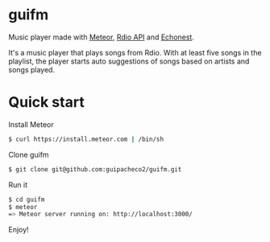 guifm
=====

Music player made with [Meteor](http://meteor.com), [Rdio API](http://rdio.com) and [Echonest](http://echonest.com).

It's a music player that plays songs from Rdio. 
With at least five songs in the playlist, the player starts auto suggestions of songs based on artists and songs played.

# Quick start

Install Meteor
```sh
$ curl https://install.meteor.com | /bin/sh
```

Clone guifm
```sh
$ git clone git@github.com:guipacheco2/guifm.git
```

Run it
```sh
$ cd guifm
$ meteor
=> Meteor server running on: http://localhost:3000/
```

Enjoy!
